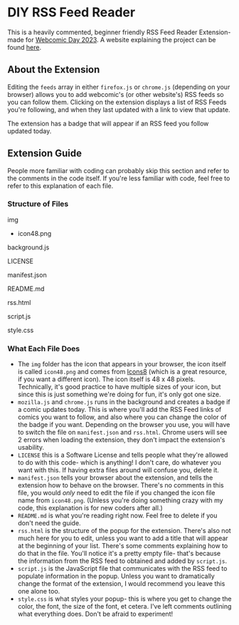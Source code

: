 # DIY RSS Feed Reader

This is a heavily commented, beginner friendly RSS Feed Reader Extension- made for [Webcomic Day 2023](https://webcomicday.com/). A website explaining the project can be found [here](https://diyrss.neocities.org/).

## About the Extension

Editing the `feeds` array in either `firefox.js` or `chrome.js` (depending on your browser) allows you to add webcomic's (or other website's) RSS feeds so you can follow them. Clicking on the extension displays a list of RSS Feeds you're following, and when they last updated with a link to view that update.

The extension has a badge that will appear if an RSS feed you follow updated today.

## Extension Guide

People more familiar with coding can probably skip this section and refer to the comments in the code itself. If you're less familiar with code, feel free to refer to this explanation of each file.

### Structure of Files

img

- icon48.png

background.js

LICENSE

manifest.json

README.md

rss.html

script.js

style.css

### What Each File Does

- The `img` folder has the icon that appears in your browser, the icon itself is called `icon48.png` and comes from [Icons8](https://icons8.com/icon/68819/edit-image) (which is a great resource, if you want a different icon). The icon itself is 48 x 48 pixels. Technically, it's good practice to have multiple sizes of your icon, but since this is just something we're doing for fun, it's only got one size.
- `mozilla.js` and `chrome.js` runs in the background and creates a badge if a comic updates today. This is where you'll add the RSS Feed links of comics you want to follow, and also where you can change the color of the badge if you want. Depending on the browser you use, you will have to switch the file on `manifest.json` and `rss.html`. Chrome users will see 2 errors when loading the extension, they don't impact the extension's usability.
- `LICENSE` this is a Software License and tells people what they're allowed to do with this code- which is anything! I don't care, do whatever you want with this. If having extra files around will confuse you, delete it.
- `manifest.json` tells your browser about the extension, and tells the extension how to behave on the browser. There's no comments in this file, you would _only_ need to edit the file if you changed the icon file name from `icon48.png`. (Unless you're doing something crazy with my code, this explanation is for new coders after all.)
- `README.md` is what you're reading right now. Feel free to delete if you don't need the guide.
- `rss.html` is the structure of the popup for the extension. There's also not much here for you to edit, unless you want to add a title that will appear at the beginning of your list. There's some comments explaining how to do that in the file. You'll notice it's a pretty empty file- that's because the information from the RSS feed to obtained and added by `script.js`.
- `script.js` is the JavaScript file that communicates with the RSS feed to populate information in the popup. Unless you want to dramatically change the format of the extension, I would recommend you leave this one alone too.
- `style.css` is what styles your popup- this is where you get to change the color, the font, the size of the font, et cetera. I've left comments outlining what everything does. Don't be afraid to experiment!
